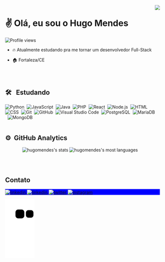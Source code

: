 <img align="right" height="475em" src="https://raw.githubusercontent.com/gist/fhugomendes/5f813268b7d064215e7a8989a43f04fb/raw/816cdcc46aabf752945c0f2f013b6b1c7d369699/github-card.svg"/>
<h1 align="left">✌ <strong>Olá, eu sou o Hugo Mendes</strong></h1>
<p align="left"> <img src="https://komarev.com/ghpvc/?username=fhugomendes&color=blue" alt="Profile views" /> </p>

- 🔥 Atualmente estudando pra me tornar um desenvolvedor Full-Stack

- 🏠 Fortaleza/CE

<br><br>
## 🛠 &nbsp; Estudando
![Python](https://img.shields.io/badge/-Python-05122A?style=flat&logo=python)&nbsp;
![JavaScript](https://img.shields.io/badge/-JavaScript-05122A?style=flat&logo=javascript)&nbsp;
![Java](https://img.shields.io/badge/-Kotlin-05122A?style=flat&logo=kotlin)&nbsp;
![PHP](https://img.shields.io/badge/-PHP-05122A?style=flat&logo=php)&nbsp;
![React](https://img.shields.io/badge/-React-05122A?style=flat&logo=react)&nbsp;
![Node.js](https://img.shields.io/badge/-Node.js-05122A?style=flat&logo=node.js)&nbsp;
![HTML](https://img.shields.io/badge/-HTML-05122A?style=flat&logo=HTML5)&nbsp;
![CSS](https://img.shields.io/badge/-CSS-05122A?style=flat&logo=CSS3&logoColor=1572B6)&nbsp;
![Git](https://img.shields.io/badge/-Git-05122A?style=flat&logo=git)&nbsp;
![GitHub](https://img.shields.io/badge/-GitHub-05122A?style=flat&logo=github)&nbsp;
![Visual Studio Code](https://img.shields.io/badge/-Visual%20Studio%20Code-05122A?style=flat&logo=visual-studio-code&logoColor=007ACC)&nbsp;
![PostgreSQL](https://img.shields.io/badge/-PostgreSQL-05122A?style=flat&logo=postgresql)&nbsp;
![MariaDB](https://img.shields.io/badge/-MariaDB-05122A?style=flat&logo=mariadb)&nbsp;
![MongoDB](https://img.shields.io/badge/-MongoDB-05122A?style=flat&logo=mongodb)&nbsp;
<br><br>
## ⚙️ &nbsp;GitHub Analytics
<p align="center">
<img width="400em" src="https://github-readme-stats.vercel.app/api?username=fhugomendes&show_icons=true&theme=tokyonight" alt="hugomendes's stats"/>
<img width="400em" src="https://github-readme-stats.vercel.app/api/top-langs/?username=fhugomendes&layout=compact&theme=tokyonight" alt="hugomendes's most languages"/>
</p>


<br><br>

## Contato

<p align="left" style="background:blue">
<a href="https://www.linkedin.com/in/fhugomendes/" target="_blank">
  <img align="center" src="https://img.shields.io/badge/-Hugo Mendes-05122A?style=flat&logo=linkedin" alt="linkedin"/>
</a>
<a href="contatofhugomendes@gmail.com" target="_blank">
  <img align="center" src="https://img.shields.io/badge/Gmail-05122A?style=for-the-badge&logo=gmail&logoColor=white" alt="linkedin"/>
</a>
<a href="https://twitter.com/FhugoMP" target="_blank">
  <img align="center" src="https://img.shields.io/badge/-FhugoMP-05122A?style=flat&logo=twitter" alt="twitter"/>  
</a>
<a href="https://www.instagram.com/fhugomendes/" target="_blank">
 <img align="center" src="https://img.shields.io/badge/-fhugomendes-05122A?style=flat&logo=instagram" alt="instagram"/>
</a>

</p>

![Snake animation](https://github.com/fhugomendes/fhugomendes/blob/output/github-contribution-grid-snake.svg)

